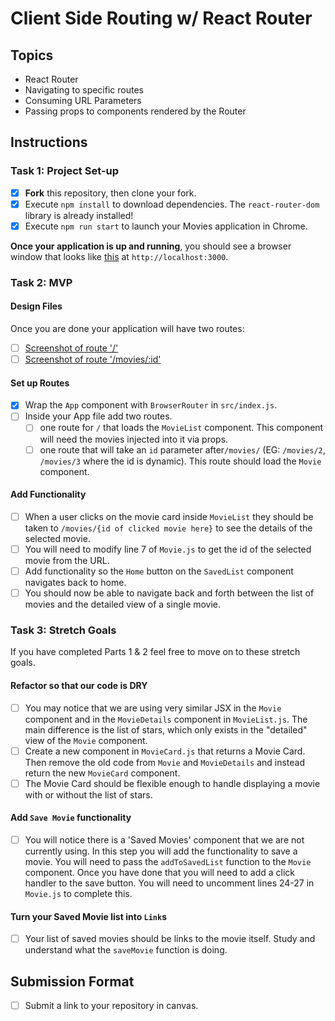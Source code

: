 # Client Side Routing w/ React Router

## Topics

* React Router
* Navigating to specific routes
* Consuming URL Parameters
* Passing props to components rendered by the Router

## Instructions

### Task 1: Project Set-up

* [x] **Fork** this repository, then clone your fork.
* [x] Execute `npm install` to download dependencies. The `react-router-dom` library is already installed!
* [x] Execute `npm run start` to launch your Movies application in Chrome.

**Once your application is up and running**, you should see a browser window that looks like [this](https://tk-assets.lambdaschool.com/c6b3e8d8-afe0-4663-82da-60b1de76f649_movies-home.png) at `http://localhost:3000`.

### Task 2: MVP

#### Design Files

Once you are done your application will have two routes:

* [ ] [Screenshot of route '/'](https://tk-assets.lambdaschool.com/b9ced241-681f-432a-9047-ef2ba7e34946_first-route.png)
* [ ] [Screenshot of route '/movies/:id'](https://tk-assets.lambdaschool.com/06f9f448-2804-4b4a-9408-41904af96a4e_second-route.png)

#### Set up Routes

* [x] Wrap the `App` component with `BrowserRouter` in `src/index.js`.
* [ ] Inside your App file add two routes.
  * [ ] one route for `/` that loads the `MovieList` component. This component will need the movies injected into it via props.
  * [ ] one route that will take an `id` parameter after`/movies/` (EG: `/movies/2`, `/movies/3` where the id is dynamic). This route should load the `Movie` component.

#### Add Functionality

* [ ] When a user clicks on the movie card inside `MovieList` they should be taken to `/movies/{id of clicked movie here}` to see the details of the selected movie.
* [ ] You will need to modify line 7 of `Movie.js` to get the id of the selected movie from the URL.
* [ ] Add functionality so the `Home` button on the `SavedList` component navigates back to home.
* [ ] You should now be able to navigate back and forth between the list of movies and the detailed view of a single movie.

### Task 3: Stretch Goals

If you have completed Parts 1 & 2 feel free to move on to these stretch goals.

#### Refactor so that our code is DRY

* [ ] You may notice that we are using very similar JSX in the `Movie` component and in the `MovieDetails` component in `MovieList.js`. The main difference is the list of stars, which only exists in the "detailed" view of the `Movie` component.
* [ ] Create a new component in `MovieCard.js` that returns a Movie Card. Then remove the old code from `Movie` and `MovieDetails` and instead return the new `MovieCard` component.
* [ ] The Movie Card should be flexible enough to handle displaying a movie with or without the list of stars.

#### Add `Save Movie` functionality

* [ ] You will notice there is a 'Saved Movies' component that we are not currently using. In this step you will add the functionality to save a movie. You will need to pass the `addToSavedList` function to the `Movie` component. Once you have done that you will need to add a click handler to the save button. You will need to uncomment lines 24-27 in `Movie.js` to complete this.

#### Turn your Saved Movie list into `Link`s

* [ ] Your list of saved movies should be links to the movie itself. Study and understand what the `saveMovie` function is doing.

## Submission Format

* [ ] Submit a link to your repository in canvas.
